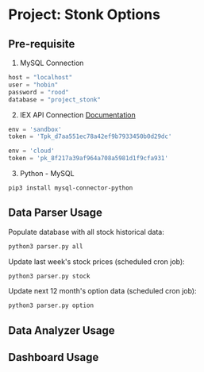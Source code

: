 # Project: Stonk Options

## Pre-requisite
1) MySQL Connection
```python
host = "localhost"
user = "hobin"
password = "rood"
database = "project_stonk"
```

2) IEX API Connection
[Documentation](https://iexcloud.io/docs/api/)
```python
env = 'sandbox'
token = 'Tpk_d7aa551ec78a42ef9b7933450b0d29dc' 

env = 'cloud'
token = 'pk_8f217a39af964a708a5981d1f9cfa931'
```

3) Python - MySQL
```bash
pip3 install mysql-connector-python
```

## Data Parser Usage
Populate database with all stock historical data:
```bash
python3 parser.py all
```

Update last week's stock prices (scheduled cron job):
```bash
python3 parser.py stock
```

Update next 12 month's option data (scheduled cron job):
```bash
python3 parser.py option
```

## Data Analyzer Usage

## Dashboard Usage
